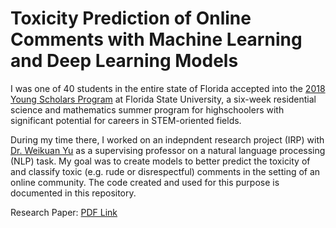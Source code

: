 # Toxicity Prediction of Online Comments with Machine Learning and Deep Learning Models

I was one of 40 students in the entire state of Florida accepted into the [2018 Young Scholars Program](https://www.bio.fsu.edu/ysp/) at Florida State University, a six-week residential science and mathematics summer program for highschoolers with significant potential for careers in STEM-oriented fields.

During my time there, I worked on an indepndent research project (IRP) with [Dr. Weikuan Yu](https://www.cs.fsu.edu/~yuw/) as a supervising professor on a natural language processing (NLP) task. My goal was to create models to better predict the toxicity of and classify toxic (e.g. rude or disrespectful) comments in the setting of an online community. The code created and used for this purpose is documented in this repository.

Research Paper: [PDF Link](https://github.com/vmaddur/Comment-Toxicity-Prediction/blob/master/Research_Paper.pdf)
